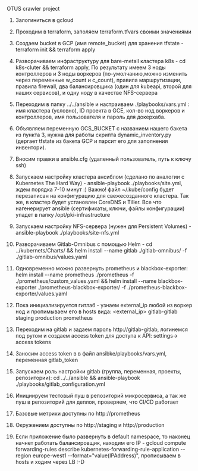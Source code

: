 OTUS crawler project

1) Залогиниться в gcloud

2) Проходим в terraform, заполяем terraform.tfvars своими значениями

3) Создаем bucket в GCP (имя remote_bucket) для хранения tfstate - terraform init && terraform apply

4) Разворачиваем инфраструктуру для bare-metall кластера k8s - cd k8s-cluter && terraform apply, По результату имеем 3 ноды контроллеров и 3 ноды воркеров (по-умолчанию,можно изменить
через переменные w_count и c_count), правила маршрутизации, правила firewall, два балансировщика (один для kubeapi, второй для наших сервисов), и одну ноду в качестве NFS-сервера

5) Переходим в папку ../../ansible и настраиваем ./playbooks/vars.yml : имя кластера (условно), ID проекта в GCE, кол-во нод воркеров и контроллеров, имя пользователя и пароль для докерхаба.

6) Объявляем переменную GCS_BUCKET с названием нашего бакета из пункта 3, нужна для работы скрипта dynamic_inventory.py (дергает tfstate из бакета GCP и парсит его для заполнения инвентори).

7) Вносим правки в ansible.cfg (удаленный пользователь, путь к ключу ssh)

8) Запускаем настройку кластера ансиблом (сделано по аналогии с Kubernetes The Hard Way) -  ansible-playbook ./playbooks/site.yml, ждем порядка 7-10 минут :) Важно! файл ~/.kube/config будет перезаписан на конфигурацию для свежесозданного кластера. Так же, в кластер будет установлен CoreDNS и Tiller. Все что нагенерирует ansible (сертификаты, ключи, файлы конфигурации) упадет в 
папку /opt/pki-infrastructure

9) Запускаем настройку NFS-сервера (нужен для Persistent Volumes) - ansible-playbook ./playbooks/site-nfs.yml

10) Разворачиваем Gitlab-Omnibus с помощью Helm - cd ../kubernets/Charts/ && helm install --name gitlab ./gitlab-omnibus/ -f ./gitlab-omnibus/values.yaml

11) Одновременно можно развернуть prometheus и blackbox-exporter: helm install --name prometheus ./prometheus -f ./prometheus/custom_values.yaml && helm install --name blackbox-exporter ./prometheus-blackbox-exporter/ -f ./prometheus-blackbox-exporter/values.yaml

11) Пока инициализируется гитлаб - узнаем external_ip любой из воркер нод и пропимываем его в hosts вида: <external_ip> gitlab-gitlab staging production prometheus

12) Переходим на gitlab и задаем пароль http://gitlab-gitlab, логинемся под рутом и создаем access token для доступа к API: settings-> access tokens

13) Заносим access token в в файл ansibke/playbooks/vars.yml, переменная gitlab_token

14) Запускаем роль настройки gitlab (группа, переменная, проекты, репозитории): cd ../../ansible && ansible-playbook ./playbooks/gitlab_configuration.yml

15) Инициируем тестовый пуш в репозиторий микросервиса, а так же пуш в репозиторий для деплоя, проверяем, что CI/CD работает

16) Базовые метрики доступны по http://prometheus

17) Окружением доступны по http://staging и http://production

18) Если приложение было развернуть в default namespace, то наконец начнет работать балансировщик, находим его IP - gcloud compute forwarding-rules describe kubernetes-forwarding-rule-application --region europe-west1 --format="value(IPAddress)", прописываем в hosts и ходим через LB :-D


